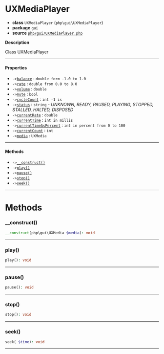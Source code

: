 # UXMediaPlayer

- **class** `UXMediaPlayer` (`php\gui\UXMediaPlayer`)
- **package** `gui`
- **source** [`php/gui/UXMediaPlayer.php`](./src/main/resources/JPHP-INF/sdk/php/gui/UXMediaPlayer.php)

**Description**

Class UXMediaPlayer

---

#### Properties

- `->`[`balance`](#prop-balance) : `double form -1.0 to 1.0`
- `->`[`rate`](#prop-rate) : `double from 0.0 to 8.0`
- `->`[`volume`](#prop-volume) : `double`
- `->`[`mute`](#prop-mute) : `bool`
- `->`[`cycleCount`](#prop-cyclecount) : `int -1 is`
- `->`[`status`](#prop-status) : `string` - _UNKNOWN, READY, PAUSED, PLAYING, STOPPED, STALLED, HALTED, DISPOSED_
- `->`[`currentRate`](#prop-currentrate) : `double`
- `->`[`currentTime`](#prop-currenttime) : `int in millis`
- `->`[`currentTimeAsPercent`](#prop-currenttimeaspercent) : `int in percent from 0 to 100`
- `->`[`currentCount`](#prop-currentcount) : `int`
- `->`[`media`](#prop-media) : `UXMedia`

---

#### Methods

- `->`[`__construct()`](#method-__construct)
- `->`[`play()`](#method-play)
- `->`[`pause()`](#method-pause)
- `->`[`stop()`](#method-stop)
- `->`[`seek()`](#method-seek)

---
# Methods

<a name="method-__construct"></a>

### __construct()
```php
__construct(php\gui\UXMedia $media): void
```

---

<a name="method-play"></a>

### play()
```php
play(): void
```

---

<a name="method-pause"></a>

### pause()
```php
pause(): void
```

---

<a name="method-stop"></a>

### stop()
```php
stop(): void
```

---

<a name="method-seek"></a>

### seek()
```php
seek( $time): void
```

---
